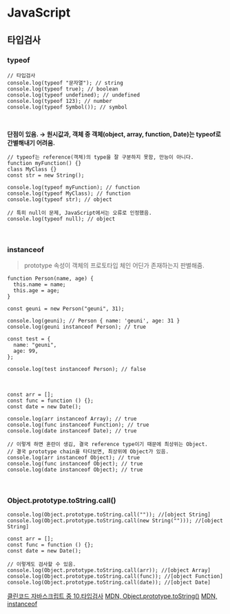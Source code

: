 # JavaScript

## 타입검사

### typeof

```JS
// 타입검사
console.log(typeof "문자열"); // string
console.log(typeof true); // boolean
console.log(typeof undefined); // undefined
console.log(typeof 123); // number
console.log(typeof Symbol()); // symbol
```

<br>

**단점이 있음. → 원시값과, 객체 중 객체(object, array, function, Date)는 typeof로 간별해내기 어려움.**

```JS
// typeof는 reference(객체)의 type을 잘 구분하지 못함, 만능이 아니다.
function myFunction() {}
class MyClass {}
const str = new String();

console.log(typeof myFunction); // function
console.log(typeof MyClass); // function
console.log(typeof str); // object

// 특히 null이 문제, JavaScript에서는 오류로 인정했음.
console.log(typeof null); // object
```

<br>

### instanceof

> prototype 속성이 객체의 프로토타입 체인 어딘가 존재하는지 판별해줌.

```JS
function Person(name, age) {
  this.name = name;
  this.age = age;
}

const geuni = new Person("geuni", 31);

console.log(geuni); // Person { name: 'geuni', age: 31 }
console.log(geuni instanceof Person); // true

const test = {
  name: "geuni",
  age: 99,
};

console.log(test instanceof Person); // false
```

<br>

```JS
const arr = [];
const func = function () {};
const date = new Date();

console.log(arr instanceof Array); // true
console.log(func instanceof Function); // true
console.log(date instanceof Date); // true

// 이렇게 하면 혼란이 생김, 결국 reference type이기 때문에 최상위는 Object.
// 결국 prototype chain을 타다보면, 최상위에 Object가 있음.
console.log(arr instanceof Object); // true
console.log(func instanceof Object); // true
console.log(date instanceof Object); // true
```

<br>

### Object.prototype.toString.call()

```JS
console.log(Object.prototype.toString.call("")); //[object String]
console.log(Object.prototype.toString.call(new String(""))); //[object String]

const arr = [];
const func = function () {};
const date = new Date();

// 이렇게도 검사할 수 있음.
console.log(Object.prototype.toString.call(arr)); //[object Array]
console.log(Object.prototype.toString.call(func)); //[object Function]
console.log(Object.prototype.toString.call(date)); //[object Date]
```

[클린코드 자바스크립트 중 10.타입검사](https://www.udemy.com/course/clean-code-js/)
[MDN, Object.prototype.toString()](https://developer.mozilla.org/ko/docs/Web/JavaScript/Reference/Global_Objects/Object/toString)
[MDN, instanceof](https://developer.mozilla.org/en-US/docs/Web/JavaScript/Reference/Operators/instanceof)
